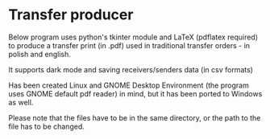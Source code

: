 # Transfer producer

Below program uses python's tkinter module and LaTeX (pdflatex required) to produce a transfer print (in .pdf) used in traditional transfer orders - in polish and english.

It supports dark mode and saving receivers/senders data (in csv formats)

Has been created Linux and GNOME Desktop Environment (the program uses GNOME default pdf reader) in mind, but it has been ported to Windows as well.

Please note that the files have to be in the same directory, or the path to the file has to be changed.
